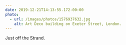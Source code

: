 ```yaml
---
date: 2019-12-21T14:13:55.172-00:00
photo:
  - url: /images/photos/1576937632.jpg
    alt: Art Deco building on Exeter Street, London.
---
```

Just off the Strand.
